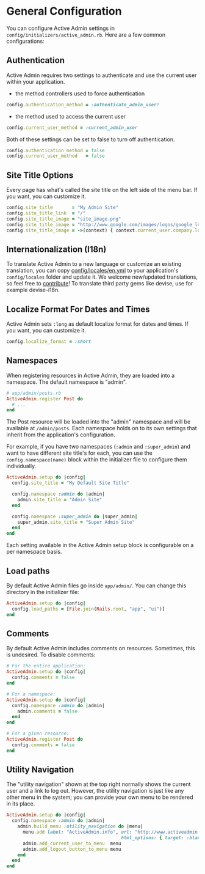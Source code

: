 # General Configuration

You can configure Active Admin settings in `config/initializers/active_admin.rb`.
Here are a few common configurations:

## Authentication

Active Admin requires two settings to authenticate and use the current user
within your application.

+ the method controllers used to force authentication

```ruby
config.authentication_method = :authenticate_admin_user!
```

+ the method used to access the current user

```ruby
config.current_user_method = :current_admin_user
```

Both of these settings can be set to false to turn off authentication.

```ruby
config.authentication_method = false
config.current_user_method   = false
```

## Site Title Options

Every page has what's called the site title on the left side of the menu bar.
If you want, you can customize it.

```ruby
config.site_title       = "My Admin Site"
config.site_title_link  = "/"
config.site_title_image = "site_image.png"
config.site_title_image = "http://www.google.com/images/logos/google_logo_41.png"
config.site_title_image = ->(context) { context.current_user.company.logo_url }
```

## Internationalization (I18n)

To translate Active Admin to a new language or customize an existing translation, you can copy
[config/locales/en.yml](https://github.com/activeadmin/activeadmin/blob/master/config/locales/en.yml)
to your application's `config/locales` folder and update it. We welcome new/updated translations,
so feel free to [contribute](https://github.com/activeadmin/activeadmin/blob/master/CONTRIBUTING.md)!
To translate third party gems like devise, use for example devise-i18n.

## Localize Format For Dates and Times

Active Admin sets `:long` as default localize format for dates and times.
If you want, you can customize it.

```ruby
config.localize_format = :short
```

## Namespaces

When registering resources in Active Admin, they are loaded into a namespace.
The default namespace is "admin".

```ruby
# app/admin/posts.rb
ActiveAdmin.register Post do
  # ...
end
```

The Post resource will be loaded into the "admin" namespace and will be
available at `/admin/posts`. Each namespace holds on to its own settings that
inherit from the application's configuration.

For example, if you have two namespaces (`:admin` and `:super_admin`) and want to
have different site title's for each, you can use the `config.namespace(name)`
block within the initializer file to configure them individually.

```ruby
ActiveAdmin.setup do |config|
  config.site_title = "My Default Site Title"

  config.namespace :admin do |admin|
    admin.site_title = "Admin Site"
  end

  config.namespace :super_admin do |super_admin|
    super_admin.site_title = "Super Admin Site"
  end
end
```

Each setting available in the Active Admin setup block is configurable on a per
namespace basis.

## Load paths

By default Active Admin files go inside `app/admin/`. You can change this
directory in the initializer file:

```ruby
ActiveAdmin.setup do |config|
  config.load_paths = [File.join(Rails.root, "app", "ui")]
end
```

## Comments

By default Active Admin includes comments on resources. Sometimes, this is
undesired. To disable comments:

```ruby
# For the entire application:
ActiveAdmin.setup do |config|
  config.comments = false
end

# For a namespace:
ActiveAdmin.setup do |config|
  config.namespace :admin do |admin|
    admin.comments = false
  end
end

# For a given resource:
ActiveAdmin.register Post do
  config.comments = false
end
```

## Utility Navigation

The "utility navigation" shown at the top right normally shows the current user
and a link to log out. However, the utility navigation is just like any other
menu in the system; you can provide your own menu to be rendered in its place.

```ruby
ActiveAdmin.setup do |config|
  config.namespace :admin do |admin|
    admin.build_menu :utility_navigation do |menu|
      menu.add label: "ActiveAdmin.info", url: "http://www.activeadmin.info",
                                          html_options: { target: :blank }
      admin.add_current_user_to_menu  menu
      admin.add_logout_button_to_menu menu
    end
  end
end
```
